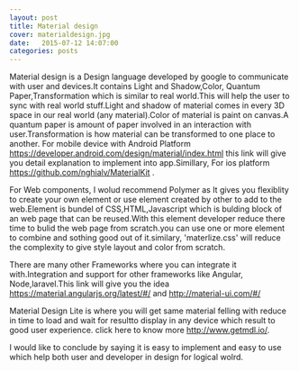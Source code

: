 ```yaml
---
layout: post
title: Material design
cover: materialdesign.jpg
date:   2015-07-12 14:07:00
categories: posts
---
```


Material design is a Design language developed by google to communicate with user and devices.It contains Light and Shadow,Color, Quantum Paper,Transformation which is similar to real world.This will help the user to sync with real world stuff.Light and shadow of material comes in every 3D space in our real world (any material).Color of material is paint on canvas.A quantum paper is amount of paper involved in an interaction with user.Transformation is how material can be transformed to one place to another.
For mobile device with Android Platform https://developer.android.com/design/material/index.html this link will give you detail explanation to implement into app.Simillary, For ios platform https://github.com/nghialv/MaterialKit .


For Web components, I wolud recommend Polymer as It gives you flexiblity to create your own element or use element created by other to add to the web.Element is bundel of CSS,HTML,Javascript which is bulding block of an web page that can be reused.With this element developer reduce there time to bulid the web page from scratch.you can use one or more element to combine and sothing good out of it.similary, 'materlize.css' will reduce the complexity to give style layout and color from scratch.


There are many other Frameworks where you can integrate it with.Integration and support for other frameworks like Angular, Node,laravel.This link will give you the idea https://material.angularjs.org/latest/#/ and http://material-ui.com/#/ 


Material Design Lite is where you will get same material felling with reduce in time to load and wait for resultto display in any device which result to good user experience. click here to know more http://www.getmdl.io/.


I would like to conclude by saying it is easy to implement and easy to use which help both user and developer in design for logical wolrd.